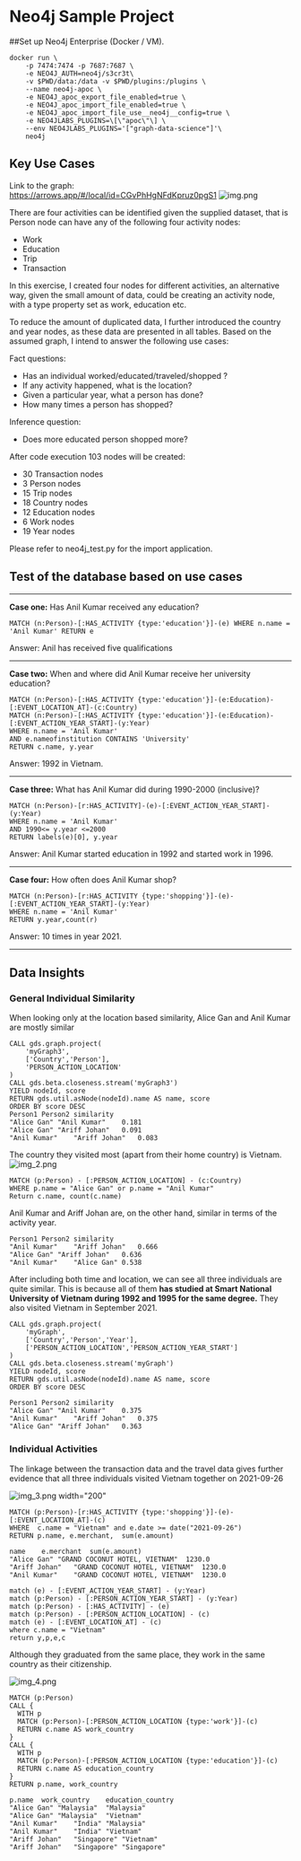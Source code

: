 # Neo4j Sample Project
##Set up Neo4j Enterprise (Docker / VM). 
```
docker run \
    -p 7474:7474 -p 7687:7687 \
    -e NEO4J_AUTH=neo4j/s3cr3t\
    -v $PWD/data:/data -v $PWD/plugins:/plugins \
    --name neo4j-apoc \
    -e NEO4J_apoc_export_file_enabled=true \
    -e NEO4J_apoc_import_file_enabled=true \
    -e NEO4J_apoc_import_file_use__neo4j__config=true \
    -e NEO4JLABS_PLUGINS=\[\"apoc\"\] \
    --env NEO4JLABS_PLUGINS='["graph-data-science"]'\
    neo4j
```


## Key Use Cases 
Link to the graph:  
https://arrows.app/#/local/id=CGvPhHgNFdKpruz0pgS1
![img.png](img.png)


There are four activities can be identified given the supplied dataset, that is Person node can have 
any of the following four activity nodes:
- Work
- Education
- Trip
- Transaction

In this exercise, I created four nodes for different activities, an alternative way, given the small
amount of data, could be creating an activity node, with a type property set as work, education etc.


To reduce the amount of duplicated data, I further introduced the country and year nodes, as these data are 
presented in all tables. 
Based on the assumed graph, I intend to answer the following use cases:

Fact questions: 
- Has an individual worked/educated/traveled/shopped ? 
- If any activity happened, what is the location?
- Given a particular year, what a person has done? 
- How many times a person has shopped? 

Inference question: 
- Does more educated person shopped more? 

After code execution 103 nodes will be created:
- 30 Transaction nodes
- 3 Person nodes
- 15 Trip nodes
- 18 Country nodes
- 12 Education nodes
- 6 Work nodes
- 19 Year nodes


Please refer to neo4j_test.py for the import application. 


## Test of the database based on use cases

-----
**Case one:** Has Anil Kumar received any education?
```
MATCH (n:Person)-[:HAS_ACTIVITY {type:'education'}]-(e) WHERE n.name = 'Anil Kumar' RETURN e
```
Answer: Anil has received five qualifications 

-----
**Case two:** When and where did Anil Kumar receive her university education?
```
MATCH (n:Person)-[:HAS_ACTIVITY {type:'education'}]-(e:Education)-[:EVENT_LOCATION_AT]-(c:Country)
MATCH (n:Person)-[:HAS_ACTIVITY {type:'education'}]-(e:Education)-[:EVENT_ACTION_YEAR_START]-(y:Year)
WHERE n.name = 'Anil Kumar'
AND e.nameofinstitution CONTAINS 'University' 
RETURN c.name, y.year
```
Answer: 1992 in Vietnam. 


-----
**Case three:** What has Anil Kumar did during 1990-2000 (inclusive)?
```
MATCH (n:Person)-[r:HAS_ACTIVITY]-(e)-[:EVENT_ACTION_YEAR_START]-(y:Year)
WHERE n.name = 'Anil Kumar'
AND 1990<= y.year <=2000
RETURN labels(e)[0], y.year
```
Answer: Anil Kumar started education in 1992 and started work in 1996.

-----
**Case four:** How often does Anil Kumar shop?
```
MATCH (n:Person)-[r:HAS_ACTIVITY {type:'shopping'}]-(e)-[:EVENT_ACTION_YEAR_START]-(y:Year)
WHERE n.name = 'Anil Kumar'
RETURN y.year,count(r)
```
Answer: 10 times in year 2021. 

-----

## Data Insights
### General Individual Similarity 
When looking only at the location based similarity, Alice Gan and Anil Kumar are mostly similar 
```
CALL gds.graph.project(
    'myGraph3',
    ['Country','Person'], 
    'PERSON_ACTION_LOCATION'
)
CALL gds.beta.closeness.stream('myGraph3')
YIELD nodeId, score
RETURN gds.util.asNode(nodeId).name AS name, score
ORDER BY score DESC
Person1	Person2	similarity
"Alice Gan"	"Anil Kumar"	0.181
"Alice Gan"	"Ariff Johan"	0.091
"Anil Kumar"	"Ariff Johan"	0.083
```
The country they visited most (apart from their home country) is Vietnam. 
![img_2.png](img_2.png)
```
MATCH (p:Person) - [:PERSON_ACTION_LOCATION] - (c:Country)
WHERE p.name = "Alice Gan" or p.name = "Anil Kumar"
Return c.name, count(c.name)
```
Anil Kumar and Ariff Johan are, on the other hand, similar in terms of the activity year. 
```
Person1	Person2	similarity
"Anil Kumar"	"Ariff Johan"	0.666
"Alice Gan"	"Ariff Johan"	0.636
"Anil Kumar"	"Alice Gan"	0.538
```

After including both time and location, we can see all three individuals are quite similar. This is because 
all of them **has studied at Smart National University of Vietnam during 1992 and 1995 for the same degree.** 
They also visited Vietnam in September 2021. 


```
CALL gds.graph.project(
    'myGraph',
    ['Country','Person','Year'], 
    ['PERSON_ACTION_LOCATION','PERSON_ACTION_YEAR_START']
)
CALL gds.beta.closeness.stream('myGraph')
YIELD nodeId, score
RETURN gds.util.asNode(nodeId).name AS name, score
ORDER BY score DESC

Person1	Person2	similarity
"Alice Gan"	"Anil Kumar"	0.375
"Anil Kumar"	"Ariff Johan"	0.375
"Alice Gan"	"Ariff Johan"	0.363
```
### Individual Activities
The linkage between the transaction data and the travel data gives further evidence that all three individuals visited 
Vietnam together on 2021-09-26

![img_3.png width="200"](img_3.png)

```
MATCH (p:Person)-[r:HAS_ACTIVITY {type:'shopping'}]-(e)-[:EVENT_LOCATION_AT]-(c)
WHERE  c.name = "Vietnam" and e.date >= date("2021-09-26")
RETURN p.name, e.merchant,  sum(e.amount)

name	e.merchant	sum(e.amount)
"Alice Gan"	"GRAND COCONUT HOTEL, VIETNAM"	1230.0
"Ariff Johan"	"GRAND COCONUT HOTEL, VIETNAM"	1230.0
"Anil Kumar"	"GRAND COCONUT HOTEL, VIETNAM"	1230.0

match (e) - [:EVENT_ACTION_YEAR_START] - (y:Year) 
match (p:Person) - [:PERSON_ACTION_YEAR_START] - (y:Year) 
match (p:Person) - [:HAS_ACTIVITY] - (e)
match (p:Person) - [:PERSON_ACTION_LOCATION] - (c)
match (e) - [:EVENT_LOCATION_AT] - (c)
where c.name = "Vietnam"
return y,p,e,c
```

Although they graduated from the same place, they work in the same country as their citizenship. 

![img_4.png](img_4.png)

```
MATCH (p:Person)
CALL {
  WITH p
  MATCH (p:Person)-[:PERSON_ACTION_LOCATION {type:'work'}]-(c)
  RETURN c.name AS work_country
}
CALL {
  WITH p
  MATCH (p:Person)-[:PERSON_ACTION_LOCATION {type:'education'}]-(c)
  RETURN c.name AS education_country
}
RETURN p.name, work_country

p.name	work_country	education_country
"Alice Gan"	"Malaysia"	"Malaysia"
"Alice Gan"	"Malaysia"	"Vietnam"
"Anil Kumar"	"India"	"Malaysia"
"Anil Kumar"	"India"	"Vietnam"
"Ariff Johan"	"Singapore"	"Vietnam"
"Ariff Johan"	"Singapore"	"Singapore"

```


